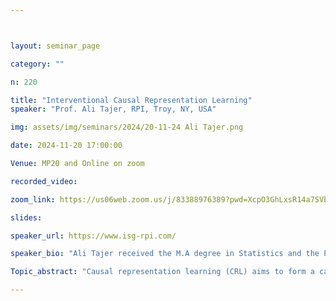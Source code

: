 ```yaml
---



layout: seminar_page

category: ""

n: 220

title: "Interventional Causal Representation Learning"
speaker: "Prof. Ali Tajer, RPI, Troy, NY, USA"

img: assets/img/seminars/2024/20-11-24 Ali Tajer.png

date: 2024-11-20 17:00:00 

Venue: MP20 and Online on zoom

recorded_video:

zoom_link: https://us06web.zoom.us/j/83388976389?pwd=XcpO3GhLxsR14a7SVbPx33HQQa1jbt.1 

slides: 

speaker_url: https://www.isg-rpi.com/

speaker_bio: "Ali Tajer received the M.A degree in Statistics and the Ph.D. degree in Electrical Engineering from Columbia University. During 2010-2012 he was with Princeton University as a Postdoctoral Research Associate. He is currently an Associate Professor of Electrical, Computer, and Systems Engineering at Rensselaer Polytechnic Institute. His research interests include mathematical statistics, machine learning, and information theory. He is currently serving as an Associate Editor for the IEEE Transactions on Information Theory and a Senior Area Editor for the IEEE Transactions on Signal Processing. He has received the Jury Award (Columbia University), School of Engineering Research Excellence Award (Rensselaer), School of Engineering Classroom Excellence Award (Rensselaer), James M. Tien '66 Early Career Award for Faculty (Rensselaer), a CAREER award from the U.S. National Science Foundation in 2016 and a U.S. Air Force Fellowship Award in 2019."

Topic_abstract: "Causal representation learning (CRL) aims to form a causal understanding of the world by learning appropriate representations that support causal interventions, reasoning, and planning, and it is considered a major step for achieving strong generalization in learning. Specifically, CRL considers a data-generating process in which high-level latent causally related variables are mapped to low-level, generally high-dimensional observed data through an transformation. CRL is the process of using the observed data and recovering the causal structure, the latent causal variables, and the unknown transformation $g$ as well. In this talk we will provide a comprehensive overview of the space of the problem and the recent advances on various identifiability (information-theoretic) and achievability (algorithmic) aspects of interventional CRL."

---
```

